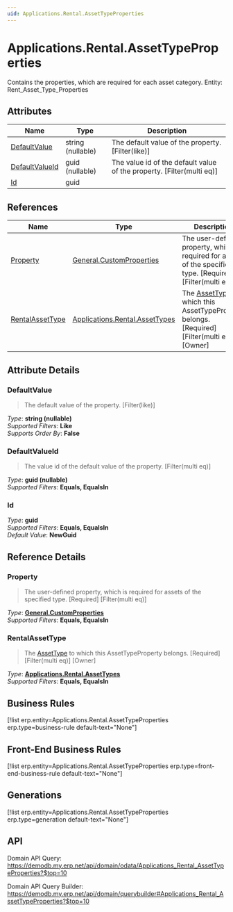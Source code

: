 ```yaml
---
uid: Applications.Rental.AssetTypeProperties
---
```

# Applications.Rental.AssetTypeProperties

Contains the properties, which are required for each asset category. Entity: Rent_Asset_Type_Properties

## Attributes

| Name | Type | Description |
| ---- | ---- | --- |
| [DefaultValue](Applications.Rental.AssetTypeProperties.md#defaultvalue) | string (nullable) | The default value of the property. [Filter(like)] 
| [DefaultValueId](Applications.Rental.AssetTypeProperties.md#defaultvalueid) | guid (nullable) | The value id of the default value of the property. [Filter(multi eq)] 
| [Id](Applications.Rental.AssetTypeProperties.md#id) | guid |  

## References

| Name | Type | Description |
| ---- | ---- | --- |
| [Property](Applications.Rental.AssetTypeProperties.md#property) | [General.CustomProperties](General.CustomProperties.md) | The user-defined property, which is required for assets of the specified type. [Required] [Filter(multi eq)] |
| [RentalAssetType](Applications.Rental.AssetTypeProperties.md#rentalassettype) | [Applications.Rental.AssetTypes](Applications.Rental.AssetTypes.md) | The [AssetType](Applications.Rental.AssetTypes.md) to which this AssetTypeProperty belongs. [Required] [Filter(multi eq)] [Owner] |


## Attribute Details

### DefaultValue

> The default value of the property. [Filter(like)]

_Type_: **string (nullable)**  
_Supported Filters_: **Like**  
_Supports Order By_: **False**  

### DefaultValueId

> The value id of the default value of the property. [Filter(multi eq)]

_Type_: **guid (nullable)**  
_Supported Filters_: **Equals, EqualsIn**  

### Id

_Type_: **guid**  
_Supported Filters_: **Equals, EqualsIn**  
_Default Value_: **NewGuid**  


## Reference Details

### Property

> The user-defined property, which is required for assets of the specified type. [Required] [Filter(multi eq)]

_Type_: **[General.CustomProperties](General.CustomProperties.md)**  
_Supported Filters_: **Equals, EqualsIn**  

### RentalAssetType

> The [AssetType](Applications.Rental.AssetTypes.md) to which this AssetTypeProperty belongs. [Required] [Filter(multi eq)] [Owner]

_Type_: **[Applications.Rental.AssetTypes](Applications.Rental.AssetTypes.md)**  
_Supported Filters_: **Equals, EqualsIn**  



## Business Rules

[!list erp.entity=Applications.Rental.AssetTypeProperties erp.type=business-rule default-text="None"]

## Front-End Business Rules

[!list erp.entity=Applications.Rental.AssetTypeProperties erp.type=front-end-business-rule default-text="None"]

## Generations

[!list erp.entity=Applications.Rental.AssetTypeProperties erp.type=generation default-text="None"]

## API

Domain API Query:
<https://demodb.my.erp.net/api/domain/odata/Applications_Rental_AssetTypeProperties?$top=10>

Domain API Query Builder:
<https://demodb.my.erp.net/api/domain/querybuilder#Applications_Rental_AssetTypeProperties?$top=10>

